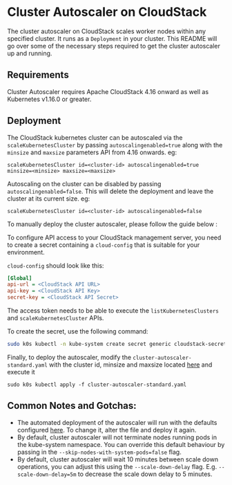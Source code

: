# Cluster Autoscaler on CloudStack
The cluster autoscaler on CloudStack scales worker nodes within any specified cluster. It runs as a `Deployment` in your cluster.
This README will go over some of the necessary steps required to get the cluster autoscaler up and running.

## Requirements
Cluster Autoscaler requires Apache CloudStack 4.16 onward as well as Kubernetes v1.16.0 or greater.

## Deployment
The CloudStack kubernetes cluster can be autoscaled via the `scaleKubernetesCluster` by passing `autoscalingenabled=true` along with
the `minsize` and `maxsize` parameters API from 4.16 onwards. eg:
```
scaleKubernetesCluster id=<cluster-id> autoscalingenabled=true minsize=<minsize> maxsize=<maxsize>
```
Autoscaling on the cluster can be disabled by passing `autoscalingenabled=false`. This will delete the deployment and leave the cluster
at its current size. eg:
```
scaleKubernetesCluster id=<cluster-id> autoscalingenabled=false
```

To manually deploy the cluster autoscaler, please follow the guide below :

To configure API access to your CloudStack management server, you need to create a secret containing a `cloud-config`
that is suitable for your environment.

`cloud-config` should look like this:
```ini
[Global]
api-url = <CloudStack API URL>
api-key = <CloudStack API Key>
secret-key = <CloudStack API Secret>
```
The access token needs to be able to execute the `listKubernetesClusters` and `scaleKubernetesCluster` APIs.

To create the secret, use the following command:
```bash
sudo k0s kubectl -n kube-system create secret generic cloudstack-secret --from-file=cloud-config
```

Finally, to deploy the autoscaler, modify the `cluster-autoscaler-standard.yaml` with the cluster id, minsize and maxsize located
[here](./examples/cluster-autoscaler-standard.yaml) and execute it

```
sudo k0s kubectl apply -f cluster-autoscaler-standard.yaml
```

## Common Notes and Gotchas:
- The automated deployment of the autoscaler will run with the defaults configured [here](./examples/cluster-autoscaler-standard.yaml). To change it, alter the file and deploy it again.
- By default, cluster autoscaler will not terminate nodes running pods in the kube-system namespace. You can override this default behaviour by passing in the `--skip-nodes-with-system-pods=false` flag.
- By default, cluster autoscaler will wait 10 minutes between scale down operations, you can adjust this using the `--scale-down-delay` flag. E.g. `--scale-down-delay=5m` to decrease the scale down delay to 5 minutes.
